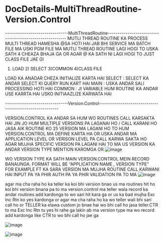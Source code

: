 # DocDetails-MultiThreadRoutine-Version.Control

--------------------------------MultiThreadRoutine---------------------------------------------------------
MUTLI THREAD ROUTINE KA PROCESS  MULTI THREAD HAMESHA @SA HOTI HAI JAB BHI SERVICE MA BATCH FILE MA USKI PGM FILE MA MUTLI THREAD ROUTINE LAGI HOGI TO USKA SATH 4 CHEAZA BHAJA GA  OR AGAR @ KA SATH NI LAGI HOGI TO JUST CLASS FILE JAE GI

1) LOAD 2) SELECT 3)COMMON 4)CLASS FILE

LOAD KA ANADAR CHEZA INITIALIZE KARTA HAI
SELECT : SELECT KA ANDAR SELECT KI QUERY RUN KART HAI
MAIN   : USKA ANDAR SALI PROCESSING HOTI HAI
COMMON : JI VARIABLE HUM ROUTINE KA ANDAR USE KARRTA HAI USKO INITIAAZLIZE KARWATA HAI

--------------------------------Version.Control---------------------------------------------------------


VERSION.CONTROL KA ANDAR SA HUM WO ROUTINES CALL KARSAKTA HAI JIN JO HUM MULTIPLE VERSIONS PA LAGANAI HO / CALL KARANI HO JASA AIK ROUTINE KO 
25 VERSION MA LAGANI HO TO HUM VERSION.CONTROL MA DEFINE KARTA HA OR USKA ANDAR MA APPLICATION LEVEL OR VERISON LEVEL PA CALL KARWA SAKTA 
HO AGAR MUJHA SPECIFIC VERSION PA LAGANI HAI TO MA US VERSION KA ANDAR VERSION TYPE MENTION KAROMGA OR
![image](https://user-images.githubusercontent.com/40827670/223343306-a0e4fa90-f21e-4e67-b111-2eaa918ad5fd.png)

WO VERSION TYPE KA SATH MAIN VERSION.CONTROL MEIN RECORD BANAUNGA. FORMAT WILL BE “APPLICATION NAME , VERSION TYPE”  
FOR EXAMPLE FT KA SARA VERSION MA MUJHA ROUTINE CALL KARWANI HAI INPUT PA YA PHIR AUTH PA YA PHIR VALIDATION PA TO MA
![image](https://user-images.githubusercontent.com/40827670/223344339-7341bba3-3a09-44a9-8fec-0e0ff5f3d242.png)

agar ma cha raha ho ka teller ka koi bhi version bnao us ma routines hit ho koi bhi version bnana pa to ma version.control ma teller wala record ka andar routines add 
kardonga to wo sari hit kara ga or us ka bad mujha Exc Inc Rtn ko yes kardonga or agar ma cha raha ho ka wo teller wali bhi sari call ho or TELLER ka elawa custom jo bnae hai wo bhi call ho jasa teller.CTR to ma Exc Inc Rtn tu yes hi rahe ga lakin ab ma version type ma wo record add kardonga like CTR to wo bhi call ho jae ga

![image](https://user-images.githubusercontent.com/40827670/223346246-d3a33b5a-8d94-49f7-b9a8-a41dd9f5f540.png)

![image](https://user-images.githubusercontent.com/40827670/223347976-293e1bba-3791-403f-a2e5-5856d1fb9345.png)


